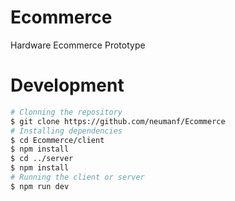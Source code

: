 # Ecommerce

Hardware Ecommerce Prototype

# Development

```sh
# Clonning the repository
$ git clone https://github.com/neumanf/Ecommerce
# Installing dependencies
$ cd Ecommerce/client
$ npm install
$ cd ../server
$ npm install
# Running the client or server
$ npm run dev
```
